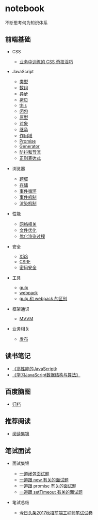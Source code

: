 # notebook
不断思考何为知识体系

## 前端基础
* CSS
  * [业务中训练的 CSS 奇技淫巧](/CSS/业务中训练的CSS奇技淫巧.md)

* JavaScript
  * [类型](/JavaScript/类型.md)
  * [数组](/JavaScript/数组.md)
  * [异步](/JavaScript/异步.md)
  * [拷贝](/JavaScript/拷贝.md)
  * [this](/JavaScript/this.md)
  * [闭包](/JavaScript/闭包.md)
  * [原型](/JavaScript/原型.md)
  * [对象](/JavaScript/对象.md)
  * [继承](/JavaScript/继承.md)
  * [作用域](/JavaScript/作用域.md)
  * [Promise](/JavaScript/Promise.md)
  * [Generator](/JavaScript/Generator.md)
  * [防抖和节流](/JavaScript/防抖和节流.md)
  * [正则表达式](/JavaScript/正则表达式.md)

* 浏览器
  * [跨域](/browser/跨域.md)
  * [存储](/browser/存储.md)
  * [事件循环](/browser/事件循环.md)
  * [事件机制](/browser/事件机制.md)
  * [渲染机制](/browser/渲染机制.md)

* 性能
  * [网络相关](/performance/网络相关.md)
  * [文件优化](/performance/文件优化.md)
  * [优化渲染过程](/performance/优化渲染过程.md)

* 安全
  * [XSS](/safety/XSS.md)
  * [CSRF](/safety/CSRF.md)
  * [密码安全](/safety/密码安全.md)

* 工具
  * [gulp](/tool/gulp.md)
  * [webpack](/tool/webpack.md)
  * [gulp 和 webpack 的区别](/tool/gulp和webpack的区别.md)

* 框架通识
  * [MVVM](/frame/MVVM.md)

* 业务相关
  * [发布](/business/发布.md)

## 读书笔记
* [《高性能的JavaScript》](/book/高性能的JavaScript.md)
* [《学习JavaScript数据结构与算法》](/book/学习JavaScript数据结构与算法.md)

## 百度脑图
* [归档](http://naotu.baidu.com/file/6084a7cf12c67a46a7a97e62f09151ea?token=441944774bc5f437)

## 推荐阅读
* [阅读集锦](/other/README.md)

## 笔试面试
* 面试集锦
  * [一道闭包面试题](/interview/一道闭包面试题.md)
  * [一道跟 new 有关的面试题](/interview/一道跟new有关的面试题.md)
  * [一道跟 promise 有关的面试题](/interview/一道跟promise有关的面试题.md)
  * [一道跟 setTimeout 有关的面试题](/interview/一道跟setTimeout有关的面试题.md)

* 笔试总结
  * [今日头条2017秋招前端工程师笔试试卷](/test/今日头条2017秋招前端工程师笔试试卷.md)
